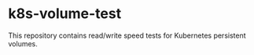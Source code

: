 # k8s-volume-test
This repository contains read/write speed tests for Kubernetes persistent volumes.
